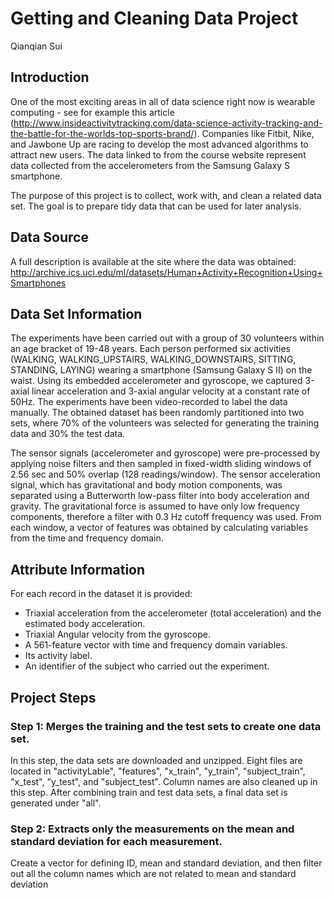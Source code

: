 # Getting and Cleaning Data Project
Qianqian Sui

## Introduction
One of the most exciting areas in all of data science right now is wearable computing - see for example this article (http://www.insideactivitytracking.com/data-science-activity-tracking-and-the-battle-for-the-worlds-top-sports-brand/). Companies like Fitbit, Nike, and Jawbone Up are racing to develop the most advanced algorithms to attract new users. The data linked to from the course website represent data collected from the accelerometers from the Samsung Galaxy S smartphone. 

The purpose of this project is to collect, work with, and clean a related data set. The goal is to prepare tidy data that can be used for later analysis.

## Data Source
 A full description is available at the site where the data was obtained:
 http://archive.ics.uci.edu/ml/datasets/Human+Activity+Recognition+Using+Smartphones

## Data Set Information
The experiments have been carried out with a group of 30 volunteers within an age bracket of 19-48 years. Each person performed six activities (WALKING, WALKING_UPSTAIRS, WALKING_DOWNSTAIRS, SITTING, STANDING, LAYING) wearing a smartphone (Samsung Galaxy S II) on the waist. Using its embedded accelerometer and gyroscope, we captured 3-axial linear acceleration and 3-axial angular velocity at a constant rate of 50Hz. The experiments have been video-recorded to label the data manually. The obtained dataset has been randomly partitioned into two sets, where 70% of the volunteers was selected for generating the training data and 30% the test data. 

The sensor signals (accelerometer and gyroscope) were pre-processed by applying noise filters and then sampled in fixed-width sliding windows of 2.56 sec and 50% overlap (128 readings/window). The sensor acceleration signal, which has gravitational and body motion components, was separated using a Butterworth low-pass filter into body acceleration and gravity. The gravitational force is assumed to have only low frequency components, therefore a filter with 0.3 Hz cutoff frequency was used. From each window, a vector of features was obtained by calculating variables from the time and frequency domain.

## Attribute Information
For each record in the dataset it is provided: 
- Triaxial acceleration from the accelerometer (total acceleration) and the estimated body acceleration. 
- Triaxial Angular velocity from the gyroscope. 
- A 561-feature vector with time and frequency domain variables. 
- Its activity label. 
- An identifier of the subject who carried out the experiment.

## Project Steps
### Step 1: Merges the training and the test sets to create one data set.
In this step, the data sets are downloaded and unzipped. Eight files are located in "activityLable", "features", "x_train", "y_train", "subject_train", "x_test", "y_test", and "subject_test". Column names are also cleaned up in this step. After combining train and test data sets, a final data set is generated under "all".

### Step 2: Extracts only the measurements on the mean and standard deviation for each measurement.
Create a vector for defining ID, mean and standard deviation, and then filter out all the column names which are not related to mean and standard deviation
